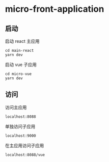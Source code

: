 # micro-front-application

## 启动
启动 react 主应用
```
cd main-react
yarn dev
```

启动 vue 子应用
```
cd micro-vue
yarn dev
```

## 访问
访问主应用
```
localhost:8088
```

单独访问子应用
```
localhost:9000
```

在主应用访问子应用
```
localhost:8088/vue
```
